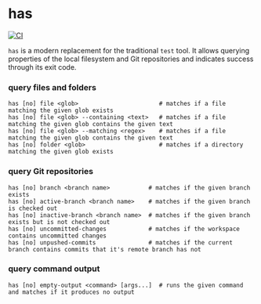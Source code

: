# has

[![CI](https://github.com/kevgo/has/actions/workflows/ci.yml/badge.svg)](https://github.com/kevgo/has/actions/workflows/ci.yml)

`has` is a modern replacement for the traditional `test` tool. It allows
querying properties of the local filesystem and Git repositories and indicates
success through its exit code.

### query files and folders

```
has [no] file <glob>                       # matches if a file matching the given glob exists
has [no] file <glob> --containing <text>   # matches if a file matching the given glob contains the given text
has [no] file <glob> --matching <regex>    # matches if a file matching the given glob contains the given text
has [no] folder <glob>                     # matches if a directory matching the given glob exists
```

### query Git repositories

```
has [no] branch <branch name>           # matches if the given branch exists
has [no] active-branch <branch name>    # matches if the given branch is checked out
has [no] inactive-branch <branch name>  # matches if the given branch exists but is not checked out
has [no] uncommitted-changes            # matches if the workspace contains uncommitted changes
has [no] unpushed-commits               # matches if the current branch contains commits that it's remote branch has not
```

### query command output

```
has [no] empty-output <command> [args...]  # runs the given command and matches if it produces no output
```
